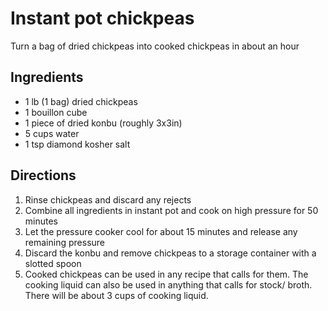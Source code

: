 # Instant pot chickpeas

Turn a bag of dried chickpeas into cooked chickpeas in about an hour

## Ingredients

- 1 lb (1 bag) dried chickpeas
- 1 bouillon cube
- 1 piece of dried konbu (roughly 3x3in)
- 5 cups water
- 1 tsp diamond kosher salt

## Directions

1. Rinse chickpeas and discard any rejects
2. Combine all ingredients in instant pot and cook on high pressure for 50 minutes
3. Let the pressure cooker cool for about 15 minutes and release any remaining pressure
4. Discard the konbu and remove chickpeas to a storage container with a slotted spoon
4. Cooked chickpeas can be used in any recipe that calls for them. The cooking liquid can also be used in anything that calls for stock/ broth. There will be about 3 cups of cooking liquid. 